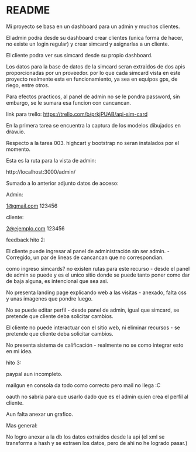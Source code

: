 # README
 

 Mi proyecto se basa en un dashboard para un admin y muchos clientes.

 El admin podra desde su dashboard crear clientes (unica forma de hacer, no existe un login regular) y crear simcard y asignarlas a un cliente.

 El cliente podra ver sus simcard desde su propio dashboard.

 Los datos para la base de datos de la simcard seran extraidos de dos apis proporcionadas por un proveedor. por lo que cada simcard vista en este proyecto realmente esta en funcionamiento, ya sea en equipos gps, de riego, entre otros.

 Para efectos practicos, al panel de admin no se le pondra password, sin embargo, se le sumara esa funcion con cancancan.

 link para trello: https://trello.com/b/prkjPUAB/api-sim-card

 En la primera tarea se encuentra la captura de los modelos dibujados en draw.io. 

 Respecto a la tarea 003. highcart y bootstrap no seran instalados por el momento.


Esta es la ruta para la vista de admin: 

http://localhost:3000/admin/


 
Sumado a lo anterior adjunto datos de acceso:

Admin: 

1@gmail.com
123456

cliente:

2@ejemplo.com
123456

feedback hito 2:


El cliente puede ingresar al panel de administración sin ser admin. - Corregido, un par de lineas de cancancan que no correspondian.


como ingreso simcards? no existen rutas para este recurso - desde el panel de admin se puede y es el unico sitio donde se puede tanto poner como dar de baja alguna, es intencional que sea asi.

No presenta landing page explicando web a las visitas - anexado, falta css y unas imagenes que pondre luego.

No se puede editar perfil - desde panel de admin, igual que simcard, se pretende que cliente deba solicitar cambios.

El cliente no puede interactuar con el sitio web, ni eliminar recursos - se pretende que cliente deba solicitar cambios.


No presenta sistema de calificación - realmente no se como integrar esto en mi idea.

hito 3: 

paypal aun incompleto. 

mailgun en consola da todo como correcto pero mail no llega :C

oauth no sabria para que usarlo dado que es el admin quien crea el perfil al cliente. 

Aun falta anexar un grafico.

Mas general:

No logro anexar a la db los datos extraidos desde la api (el xml se transforma a hash y se extraen los datos, pero de ahi no he logrado pasar.)